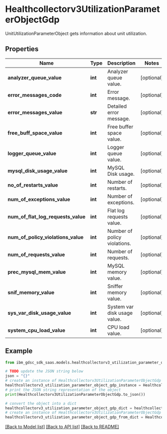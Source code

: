 # Healthcollectorv3UtilizationParameterObjectGdp

UnitUtilizationParameterObject gets information about unit utilization.

## Properties

Name | Type | Description | Notes
------------ | ------------- | ------------- | -------------
**analyzer_queue_value** | **int** | Analyzer queue value. | [optional] 
**error_messages_code** | **int** | Error message. | [optional] 
**error_messages_value** | **str** | Detailed error message. | [optional] 
**free_buff_space_value** | **int** | Free buffer space value. | [optional] 
**logger_queue_value** | **int** | Logger queue value. | [optional] 
**mysql_disk_usage_value** | **int** | MySQL Disk usage. | [optional] 
**no_of_restarts_value** | **int** | Number of restarts. | [optional] 
**num_of_exceptions_value** | **int** | Number of exceptions. | [optional] 
**num_of_flat_log_requests_value** | **int** | Flat log requests value. | [optional] 
**num_of_policy_violations_value** | **int** | Number of policy violations. | [optional] 
**num_of_requests_value** | **int** | Number of requests. | [optional] 
**prec_mysql_mem_value** | **int** | MySQL memory value. | [optional] 
**snif_memory_value** | **int** | Sniffer memory value. | [optional] 
**sys_var_disk_usage_value** | **int** | System var disk usage value. | [optional] 
**system_cpu_load_value** | **int** | CPU load value. | [optional] 

## Example

```python
from ibm_gdsc_sdk_saas.models.healthcollectorv3_utilization_parameter_object_gdp import Healthcollectorv3UtilizationParameterObjectGdp

# TODO update the JSON string below
json = "{}"
# create an instance of Healthcollectorv3UtilizationParameterObjectGdp from a JSON string
healthcollectorv3_utilization_parameter_object_gdp_instance = Healthcollectorv3UtilizationParameterObjectGdp.from_json(json)
# print the JSON string representation of the object
print(Healthcollectorv3UtilizationParameterObjectGdp.to_json())

# convert the object into a dict
healthcollectorv3_utilization_parameter_object_gdp_dict = healthcollectorv3_utilization_parameter_object_gdp_instance.to_dict()
# create an instance of Healthcollectorv3UtilizationParameterObjectGdp from a dict
healthcollectorv3_utilization_parameter_object_gdp_from_dict = Healthcollectorv3UtilizationParameterObjectGdp.from_dict(healthcollectorv3_utilization_parameter_object_gdp_dict)
```
[[Back to Model list]](../README.md#documentation-for-models) [[Back to API list]](../README.md#documentation-for-api-endpoints) [[Back to README]](../README.md)


